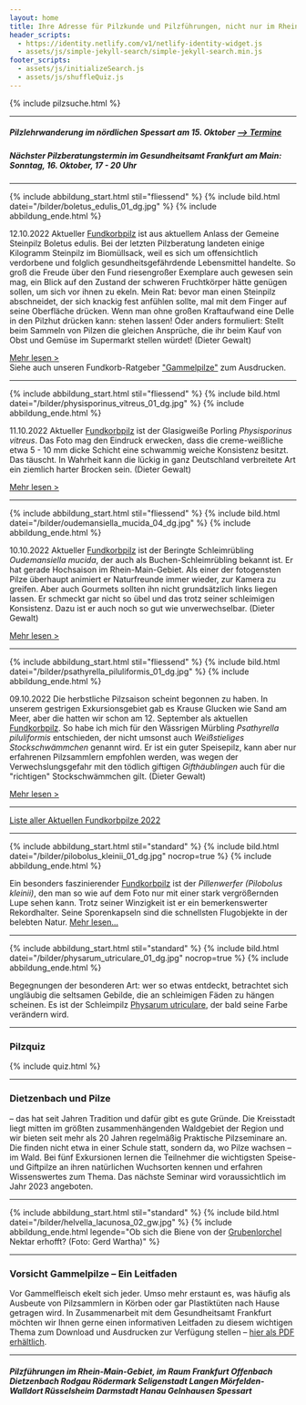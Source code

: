 ```yaml
---
layout: home
title: Ihre Adresse für Pilzkunde und Pilzführungen, nicht nur im Rhein-Main-Gebiet
header_scripts:
  - https://identity.netlify.com/v1/netlify-identity-widget.js
  - assets/js/simple-jekyll-search/simple-jekyll-search.min.js
footer_scripts:
  - assets/js/initializeSearch.js
  - assets/js/shuffleQuiz.js
---
```

{% include pilzsuche.html %}

- - -

##### Pilzlehrwanderung im nördlichen Spessart am 15. Oktober [\--> Termine](/termine)

##### Nächster Pilzberatungstermin im Gesundheitsamt Frankfurt am Main: Sonntag, 16. Oktober, 17 - 20 Uhr

- - -

{% include abbildung_start.html stil="fliessend" %}
{% include bild.html datei="/bilder/boletus_edulis_01_dg.jpg" %}
{% include abbildung_ende.html %}

12.10.2022 Aktueller [Fundkorbpilz](AA "Glossar-") ist aus aktuellem Anlass der Gemeine Steinpilz Boletus edulis. Bei der letzten Pilzberatung landeten einige Kilogramm Steinpilz im Biomüllsack, weil es sich um offensichtlich verdorbene und folglich gesundheitsgefährdende Lebensmittel handelte. So groß die Freude über den Fund riesengroßer Exemplare auch gewesen sein mag, ein Blick auf den Zustand der schweren Fruchtkörper hätte genügen sollen, um sich vor ihnen zu ekeln. Mein Rat: bevor man einen Steinpilz abschneidet, der sich knackig fest anfühlen sollte, mal mit dem Finger auf seine Oberfläche drücken. Wenn man ohne großen Kraftaufwand eine Delle in den Pilzhut drücken kann: stehen lassen! Oder anders formuliert: Stellt beim Sammeln von Pilzen die gleichen Ansprüche, die ihr beim Kauf von Obst und Gemüse im Supermarkt stellen würdet!  (Dieter Gewalt)

[Mehr lesen >](/pilze/boletus-edulis-gemeiner-steinpilz)  
Siehe auch unseren Fundkorb-Ratgeber ["Gammelpilze"](/assets/docs/Fundkorb.de-Gammelpilze.pdf) zum Ausdrucken.

<div style="clear:  both"></div>

- - -

{% include abbildung_start.html stil="fliessend" %}
{% include bild.html datei="/bilder/physisporinus_vitreus_01_dg.jpg" %}
{% include abbildung_ende.html %}

11.10.2022 Aktueller [Fundkorbpilz](AA "Glossar-") ist der Glasigweiße Porling *Physisporinus vitreus*. Das Foto mag den Eindruck erwecken, dass die creme-weißliche etwa 5 - 10 mm dicke Schicht eine schwammig weiche Konsistenz besitzt. Das täuscht. In Wahrheit kann die lückig in ganz Deutschland verbreitete Art ein ziemlich harter Brocken sein. (Dieter Gewalt)

[Mehr lesen >](/pilze/physisporinus-vitreus-glasigweißer-porling)

<div style="clear:  both"></div>

- - -

{% include abbildung_start.html stil="fliessend" %}
{% include bild.html datei="/bilder/oudemansiella_mucida_04_dg.jpg" %}
{% include abbildung_ende.html %}

10.10.2022 Aktueller [Fundkorbpilz](AA "Glossar-") ist der Beringte Schleimrübling *Oudemansiella mucida*, der auch als Buchen-Schleimrübling bekannt ist. Er hat gerade Hochsaison im Rhein-Main-Gebiet. Als einer der fotogensten Pilze überhaupt animiert er Naturfreunde immer wieder, zur Kamera zu greifen. Aber auch Gourmets sollten ihn nicht grundsätzlich links liegen lassen. Er schmeckt gar nicht so übel und das trotz seiner schleimigen Konsistenz. Dazu ist er auch noch so gut wie unverwechselbar. (Dieter Gewalt)

[Mehr lesen >](/pilze/oudemansiella-mucida-beringter-schleimrübling)

<div style="clear:  both"></div>

- - -

{% include abbildung_start.html stil="fliessend" %}
{% include bild.html datei="/bilder/psathyrella_piluliformis_01_dg.jpg" %}
{% include abbildung_ende.html %}

09.10.2022 Die herbstliche Pilzsaison scheint begonnen zu haben. In unserem gestrigen Exkursionsgebiet gab es Krause Glucken wie Sand am Meer, aber die hatten wir schon am 12. September als aktuellen [Fundkorbpilz](AA "Glossar-"). So habe ich mich für den Wässrigen Mürbling *Psathyrella piluliformis* entschieden, der nicht umsonst auch *Weißstieliges Stockschwämmchen* genannt wird. Er ist ein guter Speisepilz, kann aber nur erfahrenen Pilzsammlern empfohlen werden, was wegen der Verwechslungsgefahr mit den tödlich giftigen *Gifthäublingen* auch für die "richtigen" Stockschwämmchen gilt. (Dieter Gewalt)

[Mehr lesen >](/pilze/psathyrella-piluliformis-wässriger-mürbling)

<div style="clear:  both"></div>

- - -

[Liste aller Aktuellen Fundkorbpilze 2022](/artikel/liste-aller-aktuellen-fundkorbpilze-2022.html)

- - -

{% include abbildung_start.html stil="standard" %}
{% include bild.html datei="/bilder/pilobolus_kleinii_01_dg.jpg" nocrop=true %}
{% include abbildung_ende.html %}

Ein besonders faszinierender [Fundkorbpilz](AA "Glossar-") ist der *Pillenwerfer (Pilobolus kleinii)*, den man so wie auf dem Foto nur mit einer stark vergrößernden Lupe sehen kann. Trotz seiner Winzigkeit ist er ein bemerkenswerter Rekordhalter. Seine Sporenkapseln sind die schnellsten Flugobjekte in der belebten Natur. [Mehr lesen...](/pilze/pilobolus-kleinii-pillenwerfer)

- - -

{% include abbildung_start.html stil="standard" %}
{% include bild.html datei="/bilder/physarum_utriculare_01_dg.jpg" nocrop=true %}
{% include abbildung_ende.html %}

Begegnungen der besonderen Art: wer so etwas entdeckt, betrachtet sich ungläubig die seltsamen Gebilde, die an schleimigen Fäden zu hängen scheinen. Es ist der Schleimpilz [Physarum utriculare](/pilze/physarum-utriculare-fadenfruchtschleimpilz), der bald seine Farbe verändern wird.

- - -

### Pilzquiz

{% include quiz.html %}

- - -

### Dietzenbach und Pilze

– das hat seit Jahren Tradition und dafür gibt es gute Gründe. Die Kreisstadt liegt mitten im größten zusammenhängenden Waldgebiet der Region und wir bieten seit mehr als 20 Jahren regelmäßig Praktische Pilzseminare an. Die finden nicht etwa in einer Schule statt, sondern da, wo Pilze wachsen – im Wald. Bei fünf Exkursionen lernen die Teilnehmer die wichtigsten Speise- und Giftpilze an ihren natürlichen Wuchsorten kennen und erfahren Wissenswertes zum Thema. Das nächste Seminar wird voraussichtlich im Jahr 2023 angeboten.  

- - -

{% include abbildung_start.html stil="standard" %}
{% include bild.html datei="/bilder/helvella_lacunosa_02_gw.jpg" %}
{% include abbildung_ende.html legende="Ob sich die Biene von der <a href='/pilze/helvella-lacunosa-grubenlorchel'>Grubenlorchel</a> Nektar erhofft?  (Foto: Gerd Wartha)" %}

- - -

### Vorsicht Gammelpilze – Ein Leitfaden

Vor Gammelfleisch ekelt sich jeder. Umso mehr erstaunt es, was häufig als Ausbeute von Pilzsammlern in Körben oder gar Plastiktüten nach Hause getragen wird. In Zusammenarbeit mit dem Gesundheitsamt Frankfurt möchten wir Ihnen gerne einen informativen Leitfaden zu diesem wichtigen Thema zum Download und Ausdrucken zur Verfügung stellen – [hier als PDF erhältlich](/assets/docs/Fundkorb.de-Gammelpilze.pdf).

- - -

##### Pilzführungen im Rhein-Main-Gebiet, im Raum Frankfurt Offenbach Dietzenbach Rodgau Rödermark Seligenstadt Langen Mörfelden-Walldort Rüsselsheim Darmstadt Hanau Gelnhausen Spessart